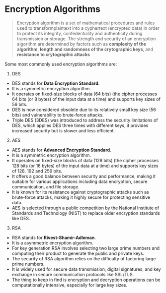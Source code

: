 # Encryption Algorithms

> Encryption algorithm is a set of mathematical procedures and rules used to transformplaintext into a cyphertext (encrypted data)
> in order to protect its integrity, confedentiality and authenticity during transmission or storage.
> The strength and security of an encryption algorithm are determined by factors such as
> **complexity of the algorithm**, **length and randomness of the crytographic keys**, and **resistance to crytographic attacks**

Some most commonly used encryption algorithms are:

1. DES

- DES stands for **Data Encryption Standard**.
- It is a symmetric encryption algorithm.
- It operates on fixed-size blocks of data (64 bits) (the cipher processes 64 bits (or 8 bytes) of the input data at a time) and supports key sizes of 56 bits.
- DES is now considered obsolete due to its relatively small key size (56 bits) and vulnerability to brute-force attacks.
- Triple DES (3DES) was introduced to address the security limitations of DES, which applies DES three times with different keys, it provides increased security but is slower and less efficient.

2. AES

- AES stands for **Advanced Encryption Standard**.
- It is a symmetric encryption algorithm.
- It operates on fixed-size blocks of data (128 bits) (the cipher processes 128 bits (or 16 bytes) of the input data at a time) and supports key sizes of 128, 192 and 256 bits.
- It offers a good balance between security and performance, making it suitable for various applications including
  data encryption, secure communication, and file storage.
- It is known for its resistance against cryptographic attacks such as brute-force attacks,
  making it highly secure for protecting sensitive data.
- AES is selected through a public competition by the National Institute of Standards and Technology (NIST) to replace older encryption standards like DES.

3. RSA

- RSA stands for **Rivest-Shamir-Adleman**.
- It is a asymmetric encryption algorithm.
- For key generation RSA involves selecting two large prime numbers and computing their product to generate the public and private keys.
- The security of RSA algorithm relies on the difficulty of factoring large prime numbers.
- It is widely used for secure data transmission, digital signatures, and key exchange in secure communication protocols like SSL/TLS.
- The thing to keep in find is encryption and decryption operations can be computationally intensive, especially for large key sizes.

